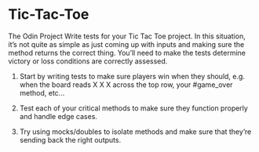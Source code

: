# Tic-Tac-Toe
The Odin Project
Write tests for your Tic Tac Toe project. In this situation, it’s not quite as simple as just coming up with inputs and making sure the method returns the correct thing. You’ll need to make the tests determine victory or loss conditions are correctly assessed.

1. Start by writing tests to make sure players win when they should, e.g. when the board reads X X X across the top row, your #game_over method, etc...

2. Test each of your critical methods to make sure they function properly and handle edge cases.

3. Try using mocks/doubles to isolate methods and make sure that they’re sending back the right outputs.
